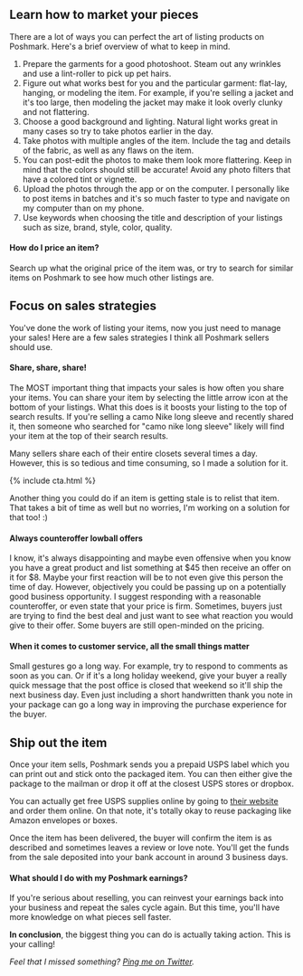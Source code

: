

## Learn how to market your pieces 

There are a lot of ways you can perfect the art of listing products on Poshmark. Here's a brief overview of what to keep in mind. 

1. Prepare the garments for a good photoshoot. Steam out any wrinkles and use a lint-roller to pick up pet hairs.
2. Figure out what works best for you and the particular garment: flat-lay, hanging, or modeling the item. For example, if you're selling a jacket and it's too large, then modeling the jacket may make it look overly clunky and not flattering.
3. Choose a good background and lighting. Natural light works great in many cases so try to take photos earlier in the day.
4. Take photos with multiple angles of the item. Include the tag and details of the fabric, as well as any flaws on the item.
5. You can post-edit the photos to make them look more flattering. Keep in mind that the colors should still be accurate! Avoid any photo filters that have a colored tint or vignette.
6. Upload the photos through the app or on the computer. I personally like to post items in batches and it's so much faster to type and navigate on my computer than on my phone. 
7. Use keywords when choosing the title and description of your listings such as size, brand, style, color, quality.

#### How do I price an item?

Search up what the original price of the item was, or try to search for similar items on Poshmark to see how much other listings are.

## Focus on sales strategies

You've done the work of listing your items, now you just need to manage your sales! Here are a few sales strategies I think all Poshmark sellers should use.

#### Share, share, share!

The MOST important thing that impacts your sales is how often you share your items. You can share your item by selecting the little arrow icon at the bottom of your listings. What this does is it boosts your listing to the top of search results. If you're selling a camo Nike long sleeve and recently shared it, then someone who searched for "camo nike long sleeve" likely will find your item at the top of their search results. 

Many sellers share each of their entire closets several times a day. However, this is so tedious and time consuming, so I made a solution for it. 

{% include cta.html %}

Another thing you could do if an item is getting stale is to relist that item. That takes a bit of time as well but no worries, I'm working on a solution for that too! :) 

#### Always counteroffer lowball offers

I know, it's always disappointing and maybe even offensive when you know you have a great product and list something at $45 then receive an offer on it for $8. Maybe your first reaction will be to not even give this person the time of day. However, objectively you could be passing up on a potentially good business opportunity. I suggest responding with a reasonable counteroffer, or even state that your price is firm. Sometimes, buyers just are trying to find the best deal and just want to see what reaction you would give to their offer. Some buyers are still open-minded on the pricing.

#### When it comes to customer service, all the small things matter

Small gestures go a long way. For example, try to respond to comments as soon as you can. Or if it's a long holiday weekend, give your buyer a really quick message that the post office is closed that weekend so it'll ship the next business day. Even just including a short handwritten thank you note in your package can go a long way in improving the purchase experience for the buyer.

## Ship out the item

Once your item sells, Poshmark sends you a prepaid USPS label which you can print out and stick onto the packaged item. You can then either give the package to the mailman or drop it off at the closest USPS stores or dropbox. 

You can actually get free USPS supplies online by going to [their website](https://store.usps.com/store/results/shipping-supplies/_/N-7d0v8v) and order them online. On that note, it's totally okay to reuse packaging like Amazon envelopes or boxes.

Once the item has been delivered, the buyer will confirm the item is as described and sometimes leaves a review or love note. You'll get the funds from the sale deposited into your bank account in around 3 business days. 

#### What should I do with my Poshmark earnings?

If you're serious about reselling, you can reinvest your earnings back into your business and repeat the sales cycle again. But this time, you'll have more knowledge on what pieces sell faster.


**In conclusion**, the biggest thing you can do is actually taking action. This is your calling!

_Feel that I missed something? [Ping me on Twitter](https://twitter.com/resellrabbit?lang=en)._



